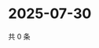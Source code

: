 # 2025-07-30

共 0 条

<!-- BEGIN ZHIHUVIDEO -->
<!-- 最后更新时间 Wed Jul 30 2025 04:14:01 GMT+0800 (China Standard Time) -->

<!-- END ZHIHUVIDEO -->
